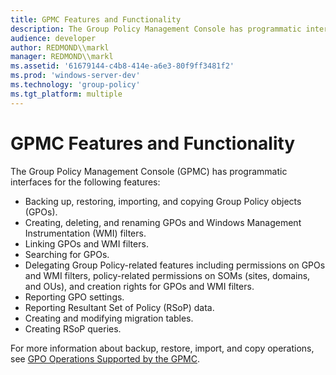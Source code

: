 ```yaml
---
title: GPMC Features and Functionality
description: The Group Policy Management Console has programmatic interfaces.
audience: developer
author: REDMOND\\markl
manager: REDMOND\\markl
ms.assetid: '61679144-c4b8-414e-a6e3-80f9ff3481f2'
ms.prod: 'windows-server-dev'
ms.technology: 'group-policy'
ms.tgt_platform: multiple
---
```


# GPMC Features and Functionality

The Group Policy Management Console (GPMC) has programmatic interfaces for the following features:

-   Backing up, restoring, importing, and copying Group Policy objects (GPOs).
-   Creating, deleting, and renaming GPOs and Windows Management Instrumentation (WMI) filters.
-   Linking GPOs and WMI filters.
-   Searching for GPOs.
-   Delegating Group Policy-related features including permissions on GPOs and WMI filters, policy-related permissions on SOMs (sites, domains, and OUs), and creation rights for GPOs and WMI filters.
-   Reporting GPO settings.
-   Reporting Resultant Set of Policy (RSoP) data.
-   Creating and modifying migration tables.
-   Creating RSoP queries.

For more information about backup, restore, import, and copy operations, see [GPO Operations Supported by the GPMC](gpo-operations-supported-by-the-gpmc.md).

 

 




